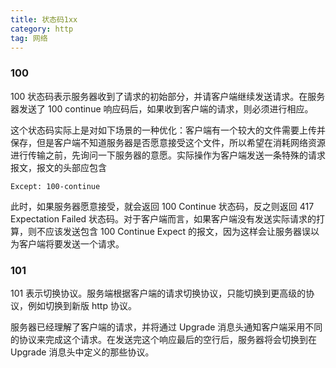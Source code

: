 ```yaml
---
title: 状态码1xx
category: http
tag: 网络
---
```


### 100

100 状态码表示服务器收到了请求的初始部分，并请客户端继续发送请求。在服务器发送了 100 continue 响应码后，如果收到客户端的请求，则必须进行相应。

这个状态码实际上是对如下场景的一种优化：客户端有一个较大的文件需要上传并保存，但是客户端不知道服务器是否愿意接受这个文件，所以希望在消耗网络资源进行传输之前，先询问一下服务器的意愿。实际操作为客户端发送一条特殊的请求报文，报文的头部应包含

```shell
Except: 100-continue
```

此时，如果服务器愿意接受，就会返回 100 Continue 状态码，反之则返回 417 Expectation Failed 状态码。对于客户端而言，如果客户端没有发送实际请求的打算，则不应该发送包含 100 Continue Expect 的报文，因为这样会让服务器误以为客户端将要发送一个请求。

### 101

101 表示切换协议。服务端根据客户端的请求切换协议，只能切换到更高级的协议，例如切换到新版 http 协议。

服务器已经理解了客户端的请求，并将通过 Upgrade 消息头通知客户端采用不同的协议来完成这个请求。在发送完这个响应最后的空行后，服务器将会切换到在 Upgrade 消息头中定义的那些协议。
